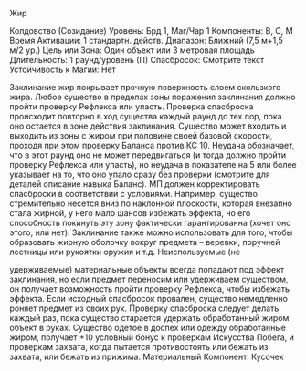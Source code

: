 
Жир

Колдовство (Созидание)
Уровень: Брд 1, Маг/Чар 1
Компоненты: В, С, М
Время Активации: 1 стандартн. действ.
Диапазон: Ближний (7,5 м+1,5 м/2 ур.)
Цель или Зона: Один объект или 3
метровая площадь
Длительность: 1 раунд/уровень (П)
Спасбросок: Смотрите текст
Устойчивость к Магии: Нет

Заклинание жир покрывает прочную
поверхность слоем скользкого жира.
Любое существо в пределах зоны поражения заклинания должно пройти
проверку Рефлекса или упасть. Проверка спасброска происходит повторно
в ход существа каждый раунд до тех
пор, пока оно остается в зоне действия
заклинания. Существо может входить
и выходить из зоны с жиром при половине своей базовой скорости, проходя при этом проверку Баланса против
КС 10. Неудача обозначает, что в этот
раунд оно не может передвигаться (и
тогда должно пройти проверку Рефлекса или упасть), но неудача в показателе
на 5 или более указывает на то, что оно
упало сразу без проверки (смотрите для
деталей описание навыка Баланс).
МП должен корректировать спасброски в соответствии с условиями.
Например, существо стремительно несется вниз по наклонной плоскости,
которая внезапно стала жирной, у него
мало шансов избежать эффекта, но его
способность покинуть эту зону фактически гарантированна (хочет оно этого,
или нет).
Заклинание также можно использовать для того, чтобы образовать жирную оболочку вокруг предмета – веревки, поручней лестницы или рукоятки оружия и т.д. Неиспользуемые (не

удерживаемые) материальные объекты
всегда попадают под эффект заклинания, но если предмет переносим или
удерживаем существом, он получает
возможность пройти проверку Рефлекса, чтобы избежать эффекта. Если исходный спасбросок провален, существо
немедленно роняет предмет из своих
рук. Проверку спасброска следует делать каждый раз, пока существо старается удержать обработанный жиром
объект в руках. Существо одетое в доспех или одежду обработанные жиром,
получает +10 условный бонус к проверкам Искусства Побега, и проверкам
захвата, когда пытается противостоять
или бежать из захвата, или бежать из
прижима.
Материальный Компонент: Кусочек